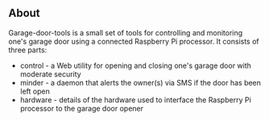 ## About

Garage-door-tools is a small set of tools for controlling and
monitoring one's garage door using a connected Raspberry Pi
processor. It consists of three parts:

* control - a Web utility for opening and closing one's garage door
  with moderate security
* minder - a daemon that alerts the owner(s) via SMS if the door has
  been left open
* hardware - details of the hardware used to interface the Raspberry
  Pi processor to the garage door opener
